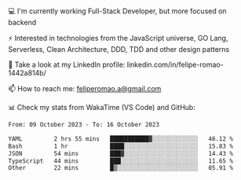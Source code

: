 💻 I'm currently working Full-Stack Developer, but more focused on backend

⚡ Interested in technologies from the JavaScript universe, GO Lang, Serverless, Clean Architecture, DDD, TDD and other design patterns

👥 Take a look at my LinkedIn profile: linkedin.com/in/felipe-romao-1442a814b/

📫 How to reach me: feliperomao.a@gmail.com

📊 Check my stats from WakaTime (VS Code) and GitHub:

<!--START_SECTION:waka-->

```txt
From: 09 October 2023 - To: 16 October 2023

YAML         2 hrs 55 mins   ███████████▓░░░░░░░░░░░░░   46.12 %
Bash         1 hr            ████░░░░░░░░░░░░░░░░░░░░░   15.83 %
JSON         54 mins         ███▓░░░░░░░░░░░░░░░░░░░░░   14.43 %
TypeScript   44 mins         ███░░░░░░░░░░░░░░░░░░░░░░   11.65 %
Other        22 mins         █▒░░░░░░░░░░░░░░░░░░░░░░░   05.91 %
```

<!--END_SECTION:waka-->
